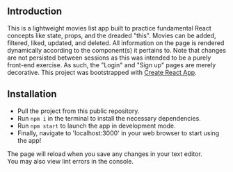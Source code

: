## Introduction

This is a lightweight movies list app built to practice fundamental React concepts like state, props, and the dreaded "this". Movies can be added, filtered, liked, updated, and deleted. All information on the page is rendered dynamically according to the component(s) it pertains to. Note that changes are not persisted between sessions as this was intended to be a purely front-end exercise. As such, the "Login" and "Sign up" pages are merely decorative.
This project was bootstrapped with [Create React App](https://github.com/facebook/create-react-app).

## Installation

- Pull the project from this public repository.
- Run `npm i` in the terminal to install the necessary dependencies.
- Run `npm start` to launch the app in development mode.
- Finally, navigate to 'localhost:3000' in your web browser to start using the app!

The page will reload when you save any changes in your text editor.\
You may also view lint errors in the console.
